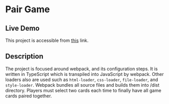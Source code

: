 # Pair Game

## Live Demo
This project is accessible from [this](https://typescript-pair-game.vercel.app/) link.

## Description
The project is focused around webpack, and its configuration steps. It is written in TypeScript which is transpiled into JavaScript by webpack. Other loaders also are used such as `html-loader`, `css-loader`, `file-loader`, and `style-loader`. Webpack bundles all source files and builds them into /dist directory. Players must select two cards each time to finally have all game cards paired together.